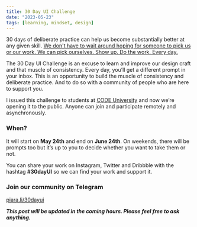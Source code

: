 ```yaml
---
title: 30 Day UI Challenge
date: "2023-05-23"
tags: [learning, mindset, design]
---
```

30 days of deliberate practice can help us become substantially better at any given skill. [We don't have to wait around hoping for someone to pick us or our work. We can pick ourselves. Show up. Do the work. Every day.](https://moonwith.com/posts/train)

The 30 Day UI Challenge is an excuse to learn and improve our design craft and that muscle of consistency. Every day, you’ll get a different prompt in your inbox. This is an opportunity to build the muscle of consistency and deliberate practice. And to do so with a community of people who are here to support you.

I issued this challenge to students at [CODE University](http://code.berlin/) and now we’re opening it to the public. Anyone can join and participate remotely and asynchronously.

### When?
It will start on **May 24th** and end on **June 24th**.
On weekends, there will be prompts too but it’s up to you to decide whether you want to take them or not.

You can share your work on Instagram, Twitter and Dribbble with the hashtag **#30dayUI** so we can find your work and support it.

### Join our community on Telegram
[piara.li/30dayui](piara.li/30dayui)

***This post will be updated in the coming hours. Please feel free to ask anything.***
